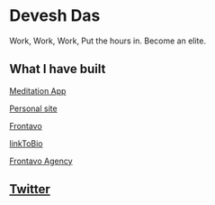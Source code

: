 # Devesh Das

Work, Work, Work, Put the hours in.
Become an elite.


## What I have built

[Meditation App](https://meditation.deveshdas.com)

[Personal site](https://deveshdas.com)

[Frontavo](https://frontavo.vercel.app) 

[linkToBio](https://linktobio.vercel.app) 

[Frontavo Agency](https://frontavo-agency.vercel.app) 

## [Twitter](https://twitter.com/cw3dv) 
